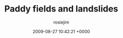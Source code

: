 ---
blog: travel
date: 2009-08-27 10:42:21 +0000
title: "Paddy fields and landslides"
author: rosiejim
permalink: /china/guilin/china-2009/paddy-fields-and-landslides/
---